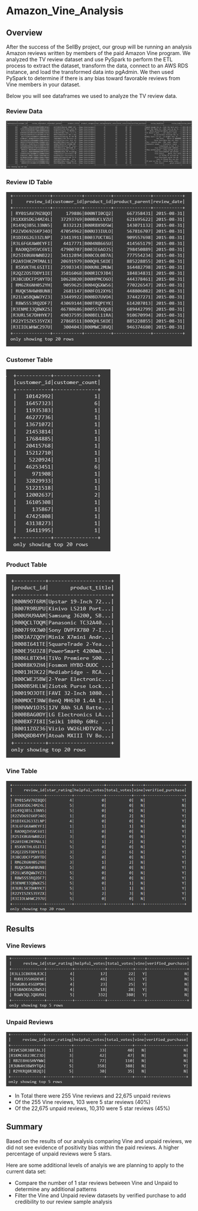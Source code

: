 # Amazon_Vine_Analysis

## Overview

After the success of the SellBy project, our group will be running an analysis Amazon reviews written by members of the paid Amazon Vine program. We analyzed the TV review dataset and use PySpark to perform the ETL process to extract the dataset, transform the data, connect to an AWS RDS instance, and load the transformed data into pgAdmin. We then used PySpark to determine if there is any bias toward favorable reviews from Vine members in your dataset.

Below you will see dataframes we used to analyze the TV review data.

### Review Data
![Review Data](https://github.com/rivas-j/Amazon_Vine_Analysis/blob/a87cdd5025931974fa234c9f6b5942414ab36818/Resources/review_data.png)

### Review ID Table
![Review ID Table](https://github.com/rivas-j/Amazon_Vine_Analysis/blob/a87cdd5025931974fa234c9f6b5942414ab36818/Resources/review_id_table.png)

### Customer Table
![Customer Table](https://github.com/rivas-j/Amazon_Vine_Analysis/blob/a87cdd5025931974fa234c9f6b5942414ab36818/Resources/cusstomer_table.png)

### Product Table
![Product Table](https://github.com/rivas-j/Amazon_Vine_Analysis/blob/a87cdd5025931974fa234c9f6b5942414ab36818/Resources/products_table.png)

### Vine Table
![Vine Table](https://github.com/rivas-j/Amazon_Vine_Analysis/blob/a87cdd5025931974fa234c9f6b5942414ab36818/Resources/vine_df.png)

## Results

### Vine Reviews
![Vine Reviews](https://github.com/rivas-j/Amazon_Vine_Analysis/blob/818de7cf975e06398ce373e3b502f7954a5c2f07/Resources/vine_reviews.png)

### Unpaid Reviews
![Unpaid Reviews](https://github.com/rivas-j/Amazon_Vine_Analysis/blob/818de7cf975e06398ce373e3b502f7954a5c2f07/Resources/unpaid_reviews.png)

- In Total there were 255 Vine reviews and 22,675 unpaid reviews
- Of the 255 Vine reviews, 103 were 5 star reviews (40%)
- Of the 22,675 unpaid reviews, 10,310 were 5 star reviews (45%)

## Summary

Based on the results of our analysis comparing Vine and unpaid reviews, we did not see evidence of positivity bias within the paid reviews. A higher percentage of unpaid reviews were 5 stars. 

Here are some additional levels of analyis we are planning to apply to the current data set:
- Compare the number of 1 star reviews between Vine and Unpaid to determine any additional patterns
- Filter the Vine and Unpaid review datasets by verified purchase to add credibility to our review sample analysis
